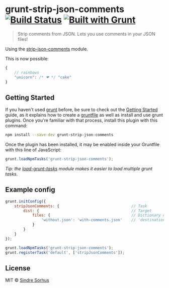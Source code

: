 # grunt-strip-json-comments [![Build Status](https://secure.travis-ci.org/sindresorhus/grunt-strip-json-comments.png?branch=master)](http://travis-ci.org/sindresorhus/grunt-strip-json-comments) [![Built with Grunt](https://cdn.gruntjs.com/builtwith.png)](http://gruntjs.com/)

> Strip comments from JSON. Lets you use comments in your JSON files!

Using the [strip-json-comments](https://github.com/sindresorhus/strip-json-comments) module.

This is now possible:

```js
{
	// rainbows
	"unicorn": /* ❤ */ "cake"
}
```


## Getting Started

If you haven't used [grunt][] before, be sure to check out the [Getting Started][] guide, as it explains how to create a [gruntfile][Getting Started] as well as install and use grunt plugins. Once you're familiar with that process, install this plugin with this command:

```sh
npm install --save-dev grunt-strip-json-comments
```

Once the plugin has been installed, it may be enabled inside your Gruntfile with this line of JavaScript:

```js
grunt.loadNpmTasks('grunt-strip-json-comments');
```

*Tip: the [load-grunt-tasks](https://github.com/sindresorhus/load-grunt-tasks) module makes it easier to load multiple grunt tasks.*

[grunt]: http://gruntjs.com
[Getting Started]: http://gruntjs.com/getting-started


## Example config

```js
grunt.initConfig({
	stripJsonComments: {								// Task
		dist: {											// Target
			files: {									// Dictionary of files
				'without.json': 'with-comments.json'	// 'destination': 'source'
			}
		}
	}
});

grunt.loadNpmTasks('grunt-strip-json-comments');
grunt.registerTask('default', ['stripJsonComments']);
```


## License

MIT © [Sindre Sorhus](http://sindresorhus.com)

